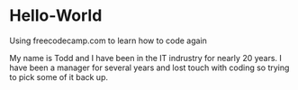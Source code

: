 # Hello-World
Using freecodecamp.com to learn how to code again

My name is Todd and I have been in the IT indrustry for nearly 20 years.  I have been a manager for several years and lost touch with coding so trying to pick some of it back up.
